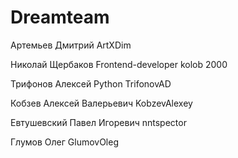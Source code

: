 # Dreamteam

Артемьев Дмитрий ArtXDim

Николай Щербаков  Frontend-developer kolob 2000 

Трифонов Алексей Python TrifonovAD

Кобзев Алексей Валерьевич KobzevAlexey

Евтушевский Павел Игоревич nntspector

Глумов Олег GlumovOleg
